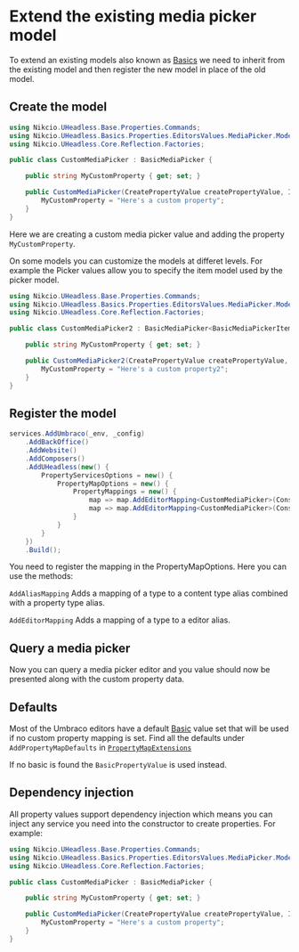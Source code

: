 # Extend the existing media picker model

To extend an existing models also known as [Basics](basics.md) we need to inherit from the existing model and then register the new model in place of the old model.

## Create the model
```csharp
using Nikcio.UHeadless.Base.Properties.Commands;
using Nikcio.UHeadless.Basics.Properties.EditorsValues.MediaPicker.Models;
using Nikcio.UHeadless.Core.Reflection.Factories;

public class CustomMediaPicker : BasicMediaPicker {

    public string MyCustomProperty { get; set; }

    public CustomMediaPicker(CreatePropertyValue createPropertyValue, IDependencyReflectorFactory dependencyReflectorFactory) : base(createPropertyValue, dependencyReflectorFactory) {
        MyCustomProperty = "Here's a custom property";
    }
}
```

Here we are creating a custom media picker value and adding the property `MyCustomProperty`.

On some models you can customize the models at differet levels. For example the Picker values allow you to specify the item model used by the picker model.
```csharp
using Nikcio.UHeadless.Base.Properties.Commands;
using Nikcio.UHeadless.Basics.Properties.EditorsValues.MediaPicker.Models;
using Nikcio.UHeadless.Core.Reflection.Factories;

public class CustomMediaPicker2 : BasicMediaPicker<BasicMediaPickerItem> {

    public string MyCustomProperty { get; set; }

    public CustomMediaPicker2(CreatePropertyValue createPropertyValue, IDependencyReflectorFactory dependencyReflectorFactory) : base(createPropertyValue, dependencyReflectorFactory) {
        MyCustomProperty = "Here's a custom property2";
    }
}
```

## Register the model
```csharp
services.AddUmbraco(_env, _config)
    .AddBackOffice()
    .AddWebsite()
    .AddComposers()
    .AddUHeadless(new() {
        PropertyServicesOptions = new() {
            PropertyMapOptions = new() {
                PropertyMappings = new() {
                    map => map.AddEditorMapping<CustomMediaPicker>(Constants.PropertyEditors.Aliases.MediaPicker),
                    map => map.AddEditorMapping<CustomMediaPicker>(Constants.PropertyEditors.Aliases.MediaPicker3)
                }
            }
        }
    })
    .Build();
```

You need to register the mapping in the PropertyMapOptions. Here you can use the methods:

`AddAliasMapping`
Adds a mapping of a type to a content type alias combined with a property type alias.

`AddEditorMapping`
Adds a mapping of a type to a editor alias.

## Query a media picker

Now you can query a media picker editor and you value should now be presented along with the custom property data.

## Defaults

Most of the Umbraco editors have a default [Basic](basics.md) value set that will be used if no custom property mapping is set.
Find all the defaults under `AddPropertyMapDefaults` in [`PropertyMapExtensions`](../../../src/Nikcio.UHeadless.Basics/Properties/Maps/Extensions/PropertyMapExtensions.cs)

If no basic is found the `BasicPropertyValue` is used instead.

## Dependency injection

All property values support dependency injection which means you can inject any service you need into the constructor to create properties.
For example:
```csharp
using Nikcio.UHeadless.Base.Properties.Commands;
using Nikcio.UHeadless.Basics.Properties.EditorsValues.MediaPicker.Models;
using Nikcio.UHeadless.Core.Reflection.Factories;

public class CustomMediaPicker : BasicMediaPicker {

    public string MyCustomProperty { get; set; }

    public CustomMediaPicker(CreatePropertyValue createPropertyValue, IDependencyReflectorFactory dependencyReflectorFactory, IContentService contentservice) : base(createPropertyValue, dependencyReflectorFactory) {
        MyCustomProperty = "Here's a custom property";
    }
}
```